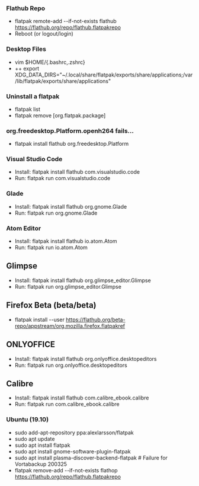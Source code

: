 ### Flathub Repo
- flatpak remote-add --if-not-exists flathub https://flathub.org/repo/flathub.flatpakrepo
- Reboot (or logout/login)

### Desktop Files
- vim $HOME/{.bashrc,.zshrc}
- ++ export XDG_DATA_DIRS="~/.local/share/flatpak/exports/share/applications;/var/lib/flatpak/exports/share/applications"

### Uninstall a flatpak
- flatpak list
- flatpak remove [org.flatpak.package]

### org.freedesktop.Platform.openh264 fails...
- flatpak install flathub org.freedesktop.Platform

### Visual Studio Code
- Install: flatpak install flathub com.visualstudio.code
- Run: flatpak run com.visualstudio.code

### Glade
- Install: flatpak install flathub org.gnome.Glade
- Run: flatpak run org.gnome.Glade

### Atom Editor
- Install: flatpak install flathub io.atom.Atom
- Run: flatpak run io.atom.Atom

## Glimpse
- Install: flatpak install flathub org.glimpse_editor.Glimpse
- Run: flatpak run org.glimpse_editor.Glimpse

## Firefox Beta (beta/beta)
- flatpak install --user https://flathub.org/beta-repo/appstream/org.mozilla.firefox.flatpakref

## ONLYOFFICE
- Install: flatpak install flathub org.onlyoffice.desktopeditors
- Run: flatpak run org.onlyoffice.desktopeditors

## Calibre
- Install: flatpak install flathub com.calibre_ebook.calibre
- Run: flatpak run com.calibre_ebook.calibre

### Ubuntu (19.10)
- sudo add-apt-repository ppa:alexlarsson/flatpak
- sudo apt update
- sudo apt install flatpak
- sudo apt install gnome-software-plugin-flatpak
- sudo apt install plasma-discover-backend-flatpak # Failure for Vortabackup 200325
- flatpak remove-add --if-not-exists flathop https://flathub.org/repo/flathub.flatpakrepo
